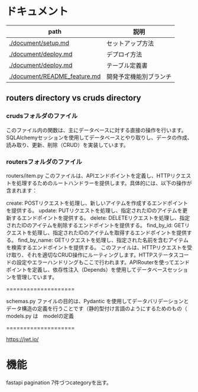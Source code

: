# ドキュメント

| path | 説明 |
|-----------|-----------|
|[./document/setup.md](./document/setup.md)|セットアップ方法|
|[./document/deploy.md](./document/deploy.md)|デプロイ方法|
|[./document/deploy.md](./document/table_definition.md)|テーブル定義書|
|[./document/README_feature.md](./document/README_feature.md)|開発予定機能別ブランチ|




## routers directory vs cruds directory

### crudsフォルダのファイル
このファイル内の関数は、主にデータベースに対する直接の操作を行います。SQLAlchemyセッションを使用してデータベースとやり取りし、データの作成、読み取り、更新、削除（CRUD）を実装しています。

### routersフォルダのファイル

routers/item.py
このファイルは、APIエンドポイントを定義し、HTTPリクエストを処理するためのルートハンドラーを提供します。具体的には、以下の操作が含まれます：

create: POSTリクエストを処理し、新しいアイテムを作成するエンドポイントを提供する。
update: PUTリクエストを処理し、指定されたIDのアイテムを更新するエンドポイントを提供する。
delete: DELETEリクエストを処理し、指定されたIDのアイテムを削除するエンドポイントを提供する。
find_by_id: GETリクエストを処理し、指定されたIDのアイテムを取得するエンドポイントを提供する。
find_by_name: GETリクエストを処理し、指定された名前を含むアイテムを検索するエンドポイントを提供する。
このファイルは、HTTPリクエストを受け取り、それを適切なCRUD操作にルーティングします。HTTPステータスコードの設定やエラーハンドリングもここで行われます。APIRouterを使ってエンドポイントを定義し、依存性注入（Depends）を使用してデータベースセッションを管理しています。


====================

schemas.py ファイルの目的は、Pydantic を使用してデータバリデーションとデータ構造の定義を行うことです（静的型付け言語のようにするためのもの（
models.py は　modelの定義


====================

https://jwt.io/




# 機能
fastapi pagination
7件づつcategoryを出す。

